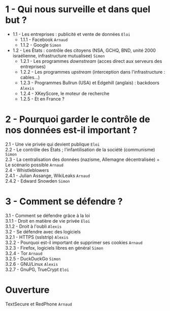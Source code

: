 1 - Qui nous surveille et dans quel but ?
===

* 1.1 - Les entreprises : publicité et vente de données `Eloi`  
  * 1.1.1 - Facebook `Arnaud`  
  * 1.1.2 - Google `Simon`
* 1.2 - Les États : contrôle des citoyens (NSA, GCHQ, BND, unité 2000 israélienne, infrastructure mutualisee) `Simon` 
  * 1.2.1 - Les programmes _downstream_ (acces direct aux serveurs des entreprises)
  * 1.2.2 - Les programmes _upstream_ (interception dans l'infrastructure : cables...)
  * 1.2.3 - Programmes Bullrun (USA) et Edgehill (anglais) : backdoors `Alexis`
  * 1.2.4 - XKeyScore, le moteur de recherche
  * 1.2.5 - Et en France ?

2 - Pourquoi garder le contrôle de nos données est-il important ?
===

2.1 - Une vie privée qui devient publique `Eloi`  
2.2 - Le contrôle des États ; l'infantilisation de la société (communisme) `Simon`  
2.3 - La centralisation des données (nazisme, Allemagne décentralisée) + Le scénario possible `Arnaud`  
2.4 - Whistleblowers  
  2.4.1 - Julian Assange, WikiLeaks `Arnaud`  
  2.4.2 - Edward Snowden `Simon`  

3 - Comment se défendre ?
===

3.1 - Comment se défendre grâce à la loi  
  3.1.1 - Droit en matière de vie privée `Eloi`  
  3.1.2 - Droit à l'oubli `Alexis`  
3.2 - Se défendre avec des logiciels  
  3.2.1 - HTTPS (sslstrip) `Alexis`  
  3.2.2 - Pourquoi est-il important de supprimer ses cookies `Arnaud`  
  3.2.3 - Firefox, logiciels libres en général `Simon`  
  3.2.4 - Tor `Arnaud`  
  3.2.5 - DuckDuckGo `Simon`  
  3.2.6 - GNU/Linux `Alexis`  
  3.2.7 - GnuPG, TrueCrypt `Eloi`  

Ouverture
===

TextSecure et RedPhone `Arnaud`
